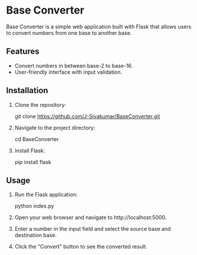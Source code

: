 # Base Converter

Base Converter is a simple web application built with Flask that allows users to convert numbers from one base to another base.

## Features

- Convert numbers in between base-2 to base-16.
- User-friendly interface with input validation.

## Installation

1. Clone the repository:
   
   git clone https://github.com/J-Sivakumar/BaseConverter.git
   
2. Navigate to the project directory:
   
   cd BaseConverter
   
3. Install Flask:
   
   pip install flask
   

## Usage

1. Run the Flask application:
   
   python index.py
   
2. Open your web browser and navigate to http://localhost:5000.
3. Enter a number in the input field and select the source base and destination base.
4. Click the "Convert" button to see the converted result.
